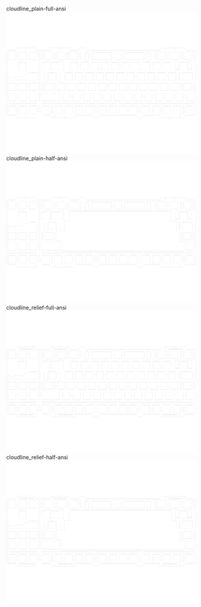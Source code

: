 cloudline_plain-full-ansi<br/>![image](./cloudline_plain-full-ansi.png)cloudline_plain-half-ansi<br/>![image](./cloudline_plain-half-ansi.png)cloudline_relief-full-ansi<br/>![image](./cloudline_relief-full-ansi.png)cloudline_relief-half-ansi<br/>![image](./cloudline_relief-half-ansi.png)